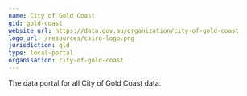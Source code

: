 ```yaml
---
name: City of Gold Coast
gid: gold-coast
website_url: https://data.gov.au/organization/city-of-gold-coast
logo_url: /resources/csiro-logo.png
jurisdiction: qld
type: local-portal
organisation: city-of-gold-coast
---
```


The data portal for all City of Gold Coast data.